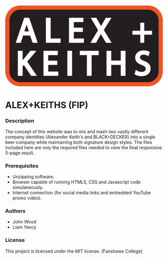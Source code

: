 ![FIP LOGO](images/logo.png)

# ALEX+KEITHS (FIP)

### Description
  The concept of this website was to mix and mash two vastly different company identities (Alexander Keith's and BLACK+DECKER) into a single beer company while maintaining both signature design styles. The files included here are only the required files needed to view the final responsive 5-page result.

### Prerequisites
- Unzipping software.
- Browser capable of running HTML5, CSS and Javascript code simulaneously.
- Internet connection (for social media links and embedded YouTube promo video).

### Authors
- John Wood
- Liam Yancy

### License
  This project is licensed under the MIT license. (Fanshawe College)
